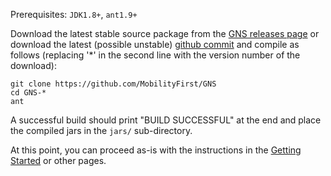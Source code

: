 ---
---

Prerequisites: `JDK1.8+`, `ant1.9+`

Download the latest stable source package from the [GNS releases page](https://github.com/MobilityFirst/GNS/releases) or download the latest (possible unstable) [github commit](https://github.com/MobilityFirst/GNS) and compile as follows (replacing '*' in the second line with the version number of the download):
```
git clone https://github.com/MobilityFirst/GNS
cd GNS-*   
ant
```
A successful build should print "BUILD SUCCESSFUL" at the end and place the compiled jars in the `jars/` sub-directory.

At this point, you can proceed as-is with the instructions in the [Getting Started](https://github.com/MobilityFirst/GNS/wiki/Getting-Started) or other pages.
